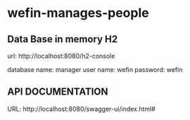 # wefin-manages-people

## Data Base in memory H2 
url: http://localhost:8080/h2-console

database name: manager
user name: wefin
password: wefin

## API DOCUMENTATION
URL: http://localhost:8080/swagger-ui/index.html#
